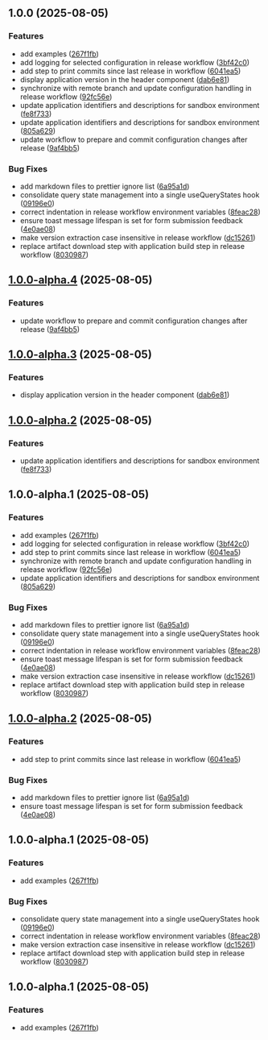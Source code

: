 ## 1.0.0 (2025-08-05)

### Features

* add examples ([267f1fb](https://github.com/xBirahim/dt-sandbox/commit/267f1fb5a9dbb85f5431a6f73b7a13608b70e594))
* add logging for selected configuration in release workflow ([3bf42c0](https://github.com/xBirahim/dt-sandbox/commit/3bf42c013df6a80f2f86c533b44b05d6edd33958))
* add step to print commits since last release in workflow ([6041ea5](https://github.com/xBirahim/dt-sandbox/commit/6041ea56b7b00311eaebb2f1fb1d43413e9777c7))
* display application version in the header component ([dab6e81](https://github.com/xBirahim/dt-sandbox/commit/dab6e815ff3a3416902081fd152a223bea24cbaa))
* synchronize with remote branch and update configuration handling in release workflow ([92fc56e](https://github.com/xBirahim/dt-sandbox/commit/92fc56eed870d27df6aa15db56f89897e87360e8))
* update application identifiers and descriptions for sandbox environment ([fe8f733](https://github.com/xBirahim/dt-sandbox/commit/fe8f733499b3348594fae6af26418495f6d764d4))
* update application identifiers and descriptions for sandbox environment ([805a629](https://github.com/xBirahim/dt-sandbox/commit/805a629995e263bde236a9e274644b8871207b80))
* update workflow to prepare and commit configuration changes after release ([9af4bb5](https://github.com/xBirahim/dt-sandbox/commit/9af4bb5ed20330302e126fd3f4193547ffd5e95e))

### Bug Fixes

* add markdown files to prettier ignore list ([6a95a1d](https://github.com/xBirahim/dt-sandbox/commit/6a95a1d2eb5cb9adc90ecddae2c0c4eeb161dad0))
* consolidate query state management into a single useQueryStates hook ([09196e0](https://github.com/xBirahim/dt-sandbox/commit/09196e0f299306f16feeb4101f9631fa92cbb28f))
* correct indentation in release workflow environment variables ([8feac28](https://github.com/xBirahim/dt-sandbox/commit/8feac28eedf971c4092566840809c9929b31276e))
* ensure toast message lifespan is set for form submission feedback ([4e0ae08](https://github.com/xBirahim/dt-sandbox/commit/4e0ae082c2d9b201ea1d109f696fa2ca75e7ae88))
* make version extraction case insensitive in release workflow ([dc15261](https://github.com/xBirahim/dt-sandbox/commit/dc15261d8e938693166fca82a0e0005dcf65fb59))
* replace artifact download step with application build step in release workflow ([8030987](https://github.com/xBirahim/dt-sandbox/commit/80309876cae5e05a6a370729be3bca3fca94f0ba))

## [1.0.0-alpha.4](https://github.com/xBirahim/dt-sandbox/compare/v1.0.0-alpha.3...v1.0.0-alpha.4) (2025-08-05)

### Features

* update workflow to prepare and commit configuration changes after release ([9af4bb5](https://github.com/xBirahim/dt-sandbox/commit/9af4bb5ed20330302e126fd3f4193547ffd5e95e))

## [1.0.0-alpha.3](https://github.com/xBirahim/dt-sandbox/compare/v1.0.0-alpha.2...v1.0.0-alpha.3) (2025-08-05)

### Features

* display application version in the header component ([dab6e81](https://github.com/xBirahim/dt-sandbox/commit/dab6e815ff3a3416902081fd152a223bea24cbaa))

## [1.0.0-alpha.2](https://github.com/xBirahim/dt-sandbox/compare/v1.0.0-alpha.1...v1.0.0-alpha.2) (2025-08-05)

### Features

* update application identifiers and descriptions for sandbox environment ([fe8f733](https://github.com/xBirahim/dt-sandbox/commit/fe8f733499b3348594fae6af26418495f6d764d4))

## 1.0.0-alpha.1 (2025-08-05)

### Features

* add examples ([267f1fb](https://github.com/xBirahim/dt-sandbox/commit/267f1fb5a9dbb85f5431a6f73b7a13608b70e594))
* add logging for selected configuration in release workflow ([3bf42c0](https://github.com/xBirahim/dt-sandbox/commit/3bf42c013df6a80f2f86c533b44b05d6edd33958))
* add step to print commits since last release in workflow ([6041ea5](https://github.com/xBirahim/dt-sandbox/commit/6041ea56b7b00311eaebb2f1fb1d43413e9777c7))
* synchronize with remote branch and update configuration handling in release workflow ([92fc56e](https://github.com/xBirahim/dt-sandbox/commit/92fc56eed870d27df6aa15db56f89897e87360e8))
* update application identifiers and descriptions for sandbox environment ([805a629](https://github.com/xBirahim/dt-sandbox/commit/805a629995e263bde236a9e274644b8871207b80))

### Bug Fixes

* add markdown files to prettier ignore list ([6a95a1d](https://github.com/xBirahim/dt-sandbox/commit/6a95a1d2eb5cb9adc90ecddae2c0c4eeb161dad0))
* consolidate query state management into a single useQueryStates hook ([09196e0](https://github.com/xBirahim/dt-sandbox/commit/09196e0f299306f16feeb4101f9631fa92cbb28f))
* correct indentation in release workflow environment variables ([8feac28](https://github.com/xBirahim/dt-sandbox/commit/8feac28eedf971c4092566840809c9929b31276e))
* ensure toast message lifespan is set for form submission feedback ([4e0ae08](https://github.com/xBirahim/dt-sandbox/commit/4e0ae082c2d9b201ea1d109f696fa2ca75e7ae88))
* make version extraction case insensitive in release workflow ([dc15261](https://github.com/xBirahim/dt-sandbox/commit/dc15261d8e938693166fca82a0e0005dcf65fb59))
* replace artifact download step with application build step in release workflow ([8030987](https://github.com/xBirahim/dt-sandbox/commit/80309876cae5e05a6a370729be3bca3fca94f0ba))

## [1.0.0-alpha.2](https://github.com/xBirahim/dt-sandbox/compare/v1.0.0-alpha.1...v1.0.0-alpha.2) (2025-08-05)

### Features

* add step to print commits since last release in workflow ([6041ea5](https://github.com/xBirahim/dt-sandbox/commit/6041ea56b7b00311eaebb2f1fb1d43413e9777c7))

### Bug Fixes

* add markdown files to prettier ignore list ([6a95a1d](https://github.com/xBirahim/dt-sandbox/commit/6a95a1d2eb5cb9adc90ecddae2c0c4eeb161dad0))
* ensure toast message lifespan is set for form submission feedback ([4e0ae08](https://github.com/xBirahim/dt-sandbox/commit/4e0ae082c2d9b201ea1d109f696fa2ca75e7ae88))

## 1.0.0-alpha.1 (2025-08-05)

### Features

* add examples ([267f1fb](https://github.com/xBirahim/dt-sandbox/commit/267f1fb5a9dbb85f5431a6f73b7a13608b70e594))

### Bug Fixes

* consolidate query state management into a single useQueryStates hook ([09196e0](https://github.com/xBirahim/dt-sandbox/commit/09196e0f299306f16feeb4101f9631fa92cbb28f))
* correct indentation in release workflow environment variables ([8feac28](https://github.com/xBirahim/dt-sandbox/commit/8feac28eedf971c4092566840809c9929b31276e))
* make version extraction case insensitive in release workflow ([dc15261](https://github.com/xBirahim/dt-sandbox/commit/dc15261d8e938693166fca82a0e0005dcf65fb59))
* replace artifact download step with application build step in release workflow ([8030987](https://github.com/xBirahim/dt-sandbox/commit/80309876cae5e05a6a370729be3bca3fca94f0ba))

## 1.0.0-alpha.1 (2025-08-05)

### Features

* add examples ([267f1fb](https://github.com/xBirahim/dt-sandbox/commit/267f1fb5a9dbb85f5431a6f73b7a13608b70e594))
